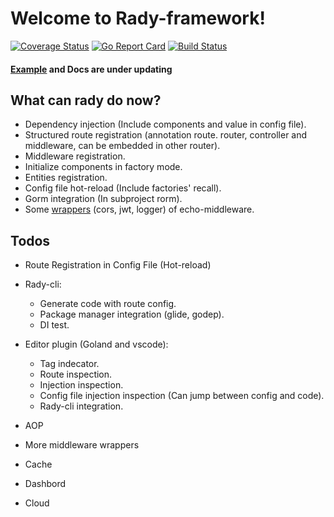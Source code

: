 # Welcome to Rady-framework!

[![Coverage Status](https://coveralls.io/repos/github/Hexilee/rady/badge.svg)](https://coveralls.io/github/Hexilee/rady)
[![Go Report Card](https://goreportcard.com/badge/github.com/Hexilee/rady)](https://goreportcard.com/report/github.com/Hexilee/rady)
[![Build Status](https://travis-ci.org/Hexilee/rady.svg?branch=master)](https://travis-ci.org/Hexilee/rady)

#### [Example](https://github.com/Hexilee/rady/tree/master/example) and Docs are under updating

## What can rady do now?
- Dependency injection (Include components and value in config file).
- Structured route registration (annotation route. router, controller and middleware, can be embedded in other router).
- Middleware registration.
- Initialize components in factory mode.
- Entities registration.
- Config file hot-reload (Include factories' recall).
- Gorm integration (In subproject rorm).
- Some [wrappers](https://github.com/Hexilee/rady/tree/master/middleware) (cors, jwt, logger) of echo-middleware.

## Todos
- Route Registration in Config File (Hot-reload)
- Rady-cli:
    - Generate code with route config.
    - Package manager integration (glide, godep).
    - DI test.
    
- Editor plugin (Goland and vscode):
    - Tag indecator.
    - Route inspection.
    - Injection inspection.
    - Config file injection inspection (Can jump between config and code).
    - Rady-cli integration.
- AOP
- More middleware wrappers
- Cache
- Dashbord
- Cloud


